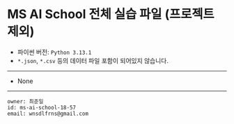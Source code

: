 # MS AI School 전체 실습 파일 (프로젝트 제외)

- 파이썬 버전: `Python 3.13.1`
- `*.json`, `*.csv` 등의 데이터 파일 포함이 되어있지 않습니다.

---

- None

---
```
owner: 최준일
id: ms-ai-school-18-57
email: wnsdlfrns@gmail.com
```
